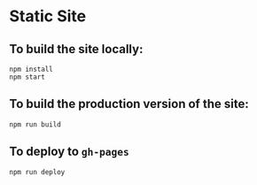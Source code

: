 # Static Site

## To build the site locally:

```
npm install
npm start
```

## To build the production version of the site:

```
npm run build
```

## To deploy to `gh-pages`

```
npm run deploy
```
